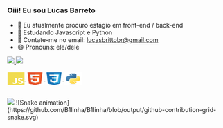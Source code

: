 ### Oiii! Eu sou Lucas Barreto
- 🔭 Eu atualmente procuro estágio em front-end / back-end
- 🌱 Estudando Javascript e Python
- 💬 Contate-me no email: lucasbrittobr@gmail.com
- 😄 Pronouns: ele/dele

<div>
  <a href ="https://github.com/B1linha">
  <img height="180em" src="https://github-readme-stats.vercel.app/api?username=B1linha&show_icons=true&theme=merko&include_all_commits=true&count_private=true"/>
  <img height="180em" src="https://github-readme-stats.vercel.app/api/top-langs/?username=B1linha&layout=compact&langs_count=7&theme=merko"/>
</div>
<div style="display: inline_block"><br>
  <img align="center" alt="Lucas-Js" height="30" width="40" src="https://raw.githubusercontent.com/devicons/devicon/master/icons/javascript/javascript-plain.svg">
  <img align="center" alt="Lucas-HTML" height="30" width="40" src="https://raw.githubusercontent.com/devicons/devicon/master/icons/html5/html5-original.svg">
  <img align="center" alt="Lucas-CSS" height="30" width="40" src="https://raw.githubusercontent.com/devicons/devicon/master/icons/css3/css3-original.svg">
  <img align="center" alt="Lucas-Python" height="30" width="40" src="https://raw.githubusercontent.com/devicons/devicon/master/icons/python/python-original.svg">
</div>
  
##
  
<div>
  <a href="https://www.linkedin.com/in/lucas-britto-b070521a4" target="_blank"><img src="https://img.shields.io/badge/-LinkedIn-%230077B5?style=for-the-badge&logo=linkedin&logoColor=white" target="_blank"></a> 
![Snake animation](https://github.com/B1linha/B1linha/blob/output/github-contribution-grid-snake.svg)
</div>
